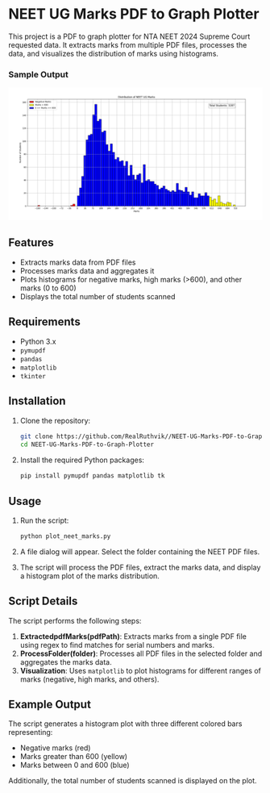 # NEET UG Marks PDF to Graph Plotter

This project is a PDF to graph plotter for NTA NEET 2024 Supreme Court requested data. It extracts marks from multiple PDF files, processes the data, and visualizes the distribution of marks using histograms.

### Sample Output

![Sample Histogram](sample_histogram.png)

## Features

- Extracts marks data from PDF files
- Processes marks data and aggregates it
- Plots histograms for negative marks, high marks (>600), and other marks (0 to 600)
- Displays the total number of students scanned

## Requirements

- Python 3.x
- `pymupdf`
- `pandas`
- `matplotlib`
- `tkinter`

## Installation

1. Clone the repository:

    ```bash
    git clone https://github.com/RealRuthvik//NEET-UG-Marks-PDF-to-Graph-Plotter.git
    cd NEET-UG-Marks-PDF-to-Graph-Plotter
    ```

2. Install the required Python packages:

    ```bash
    pip install pymupdf pandas matplotlib tk
    ```

## Usage

1. Run the script:

    ```bash
    python plot_neet_marks.py
    ```

2. A file dialog will appear. Select the folder containing the NEET PDF files.

3. The script will process the PDF files, extract the marks data, and display a histogram plot of the marks distribution.

## Script Details

The script performs the following steps:

1. **ExtractedpdfMarks(pdfPath)**: Extracts marks from a single PDF file using regex to find matches for serial numbers and marks.
2. **ProcessFolder(folder)**: Processes all PDF files in the selected folder and aggregates the marks data.
3. **Visualization**: Uses `matplotlib` to plot histograms for different ranges of marks (negative, high marks, and others).

## Example Output

The script generates a histogram plot with three different colored bars representing:
- Negative marks (red)
- Marks greater than 600 (yellow)
- Marks between 0 and 600 (blue)

Additionally, the total number of students scanned is displayed on the plot.
